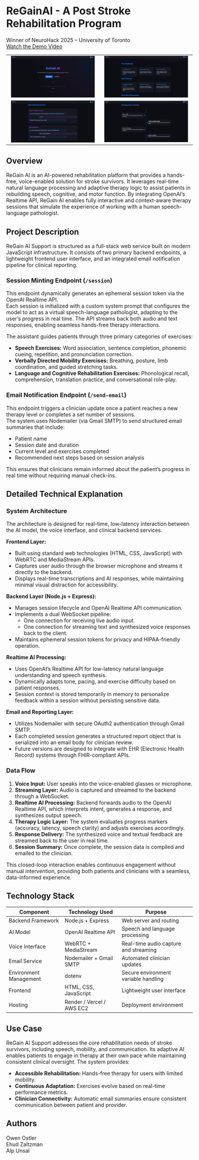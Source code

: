 # ReGainAI - A Post Stroke Rehabilitation Program

Winner of NeuroHack 2025 – University of Toronto  
[Watch the Demo Video](https://youtu.be/wzIhDSpJFKM)

<p align="center">
  <table width="100%">
    <tr>
      <td align="center" width="50%">
        <img src="./public/image%204.png" alt="ReGain AI – Home Interface" width="95%"/><br/>
      </td>
      <td align="center" width="50%">
        <img src="./public/image%203.png" alt="ReGain AI – Active Session" width="95%"/><br/>
      </td>
    </tr>
    <tr>
      <td align="center" width="50%">
        <img src="./public/image%202.png" alt="ReGain AI – Feedback Summary" width="95%"/><br/>
      </td>
      <td align="center" width="50%">
        <img src="./public/image%201.png" alt="ReGain AI – Clinician Dashboard" width="95%"/><br/>
      </td>
    </tr>
  </table>
</p>



## Overview

ReGain AI is an AI-powered rehabilitation platform that provides a hands-free, voice-enabled solution for stroke survivors. It leverages real-time natural language processing and adaptive therapy logic to assist patients in rebuilding speech, cognitive, and motor function. By integrating OpenAI’s Realtime API, ReGain AI enables fully interactive and context-aware therapy sessions that simulate the experience of working with a human speech-language pathologist.

## Project Description

ReGain AI Support is structured as a full-stack web service built on modern JavaScript infrastructure. It consists of two primary backend endpoints, a lightweight frontend user interface, and an integrated email notification pipeline for clinical reporting.

### Session Minting Endpoint (`/session`)

This endpoint dynamically generates an ephemeral session token via the OpenAI Realtime API.  
Each session is initialized with a custom system prompt that configures the model to act as a virtual speech-language pathologist, adapting to the user’s progress in real time. The API streams back both audio and text responses, enabling seamless hands-free therapy interactions.

The assistant guides patients through three primary categories of exercises:

- **Speech Exercises:** Word association, sentence completion, phonemic cueing, repetition, and pronunciation correction.  
- **Verbally Directed Mobility Exercises:** Breathing, posture, limb coordination, and guided stretching tasks.  
- **Language and Cognitive Rehabilitation Exercises:** Phonological recall, comprehension, translation practice, and conversational role-play.

### Email Notification Endpoint (`/send-email`)

This endpoint triggers a clinician update once a patient reaches a new therapy level or completes a set number of sessions.  
The system uses Nodemailer (via Gmail SMTP) to send structured email summaries that include:

- Patient name  
- Session date and duration  
- Current level and exercises completed  
- Recommended next steps based on session analysis  

This ensures that clinicians remain informed about the patient’s progress in real time without requiring manual check-ins.

## Detailed Technical Explanation

### System Architecture

The architecture is designed for real-time, low-latency interaction between the AI model, the voice interface, and clinical backend services.

**Frontend Layer:**
- Built using standard web technologies (HTML, CSS, JavaScript) with WebRTC and MediaStream APIs.
- Captures user audio through the browser microphone and streams it directly to the backend.
- Displays real-time transcriptions and AI responses, while maintaining minimal visual distraction for accessibility.

**Backend Layer (Node.js + Express):**
- Manages session lifecycle and OpenAI Realtime API communication.
- Implements a dual WebSocket pipeline:  
  - One connection for receiving live audio input.  
  - One connection for streaming text and synthesized voice responses back to the client.
- Maintains ephemeral session tokens for privacy and HIPAA-friendly operation.

**Realtime AI Processing:**
- Uses OpenAI’s Realtime API for low-latency natural language understanding and speech synthesis.
- Dynamically adapts tone, pacing, and exercise difficulty based on patient responses.
- Session context is stored temporarily in memory to personalize feedback within a session without persisting sensitive data.

**Email and Reporting Layer:**
- Utilizes Nodemailer with secure OAuth2 authentication through Gmail SMTP.
- Each completed session generates a structured report object that is serialized into an email body for clinician review.
- Future versions are designed to integrate with EHR (Electronic Health Record) systems through FHIR-compliant APIs.

### Data Flow

1. **Voice Input:** User speaks into the voice-enabled glasses or microphone.  
2. **Streaming Layer:** Audio is captured and streamed to the backend through a WebSocket.  
3. **Realtime AI Processing:** Backend forwards audio to the OpenAI Realtime API, which interprets intent, generates a response, and synthesizes output speech.  
4. **Therapy Logic Layer:** The system evaluates progress markers (accuracy, latency, speech clarity) and adjusts exercises accordingly.  
5. **Response Delivery:** The synthesized voice and textual feedback are streamed back to the user in real time.  
6. **Session Summary:** Once complete, the session data is compiled and emailed to the clinician.  

This closed-loop interaction enables continuous engagement without manual intervention, providing both patients and clinicians with a seamless, data-informed experience.

## Technology Stack

| Component | Technology Used | Purpose |
|------------|----------------|----------|
| Backend Framework | Node.js + Express | Web server and routing |
| AI Model | OpenAI Realtime API | Speech and language processing |
| Voice Interface | WebRTC + MediaStream | Real-time audio capture and streaming |
| Email Service | Nodemailer + Gmail SMTP | Automated clinician updates |
| Environment Management | dotenv | Secure environment variable handling |
| Frontend | HTML, CSS, JavaScript | Lightweight user interface |
| Hosting | Render / Vercel / AWS EC2 | Deployment environment |

## Use Case

ReGain AI Support addresses the core rehabilitation needs of stroke survivors, including speech, mobility, and communication. Its adaptive AI enables patients to engage in therapy at their own pace while maintaining consistent clinical oversight. The system provides:

- **Accessible Rehabilitation:** Hands-free therapy for users with limited mobility.  
- **Continuous Adaptation:** Exercises evolve based on real-time performance metrics.  
- **Clinician Connectivity:** Automatic email summaries ensure consistent communication between patient and provider.

## Authors

Owen Ostler  
Ehud Zaltzman  
Alp Unsal
